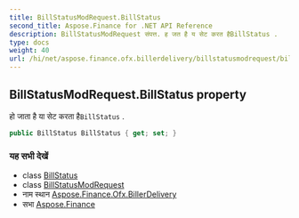 ```yaml
---
title: BillStatusModRequest.BillStatus
second_title: Aspose.Finance for .NET API Reference
description: BillStatusModRequest संपत्त. ह जत है य सेट करत हैBillStatus .
type: docs
weight: 40
url: /hi/net/aspose.finance.ofx.billerdelivery/billstatusmodrequest/billstatus/
---
```

## BillStatusModRequest.BillStatus property

हो जाता है या सेट करता है`BillStatus` .

```csharp
public BillStatus BillStatus { get; set; }
```

### यह सभी देखें

* class [BillStatus](../../billstatus/)
* class [BillStatusModRequest](../)
* नाम स्थान [Aspose.Finance.Ofx.BillerDelivery](../../billstatusmodrequest/)
* सभा [Aspose.Finance](../../../)


